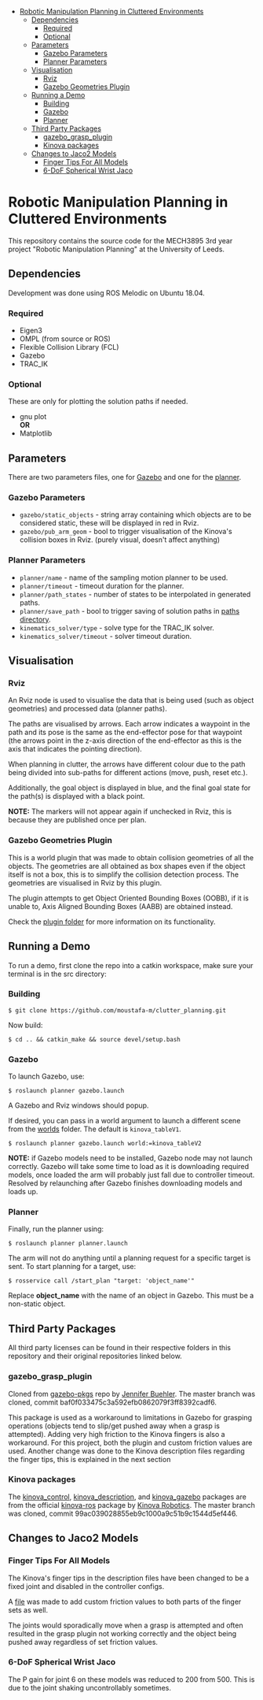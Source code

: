 - [Robotic Manipulation Planning in Cluttered Environments](#robotic-manipulation-planning-in-cluttered-environments)
  - [Dependencies](#dependencies)
    - [Required](#required)
    - [Optional](#optional)
  - [Parameters](#parameters)
    - [Gazebo Parameters](#gazebo-parameters)
    - [Planner Parameters](#planner-parameters)
  - [Visualisation](#visualisation)
    - [Rviz](#rviz)
    - [Gazebo Geometries Plugin](#gazebo-geometries-plugin)
  - [Running a Demo](#running-a-demo)
    - [Building](#building)
    - [Gazebo](#gazebo)
    - [Planner](#planner)
  - [Third Party Packages](#third-party-packages)
    - [gazebo_grasp_plugin](#gazebo_grasp_plugin)
    - [Kinova packages](#kinova-packages)
  - [Changes to Jaco2 Models](#changes-to-jaco2-models)
    - [Finger Tips For All Models](#finger-tips-for-all-models)
    - [6-DoF Spherical Wrist Jaco](#6-dof-spherical-wrist-jaco)

# Robotic Manipulation Planning in Cluttered Environments
This repository contains the source code for the MECH3895 3rd year project "Robotic Manipulation Planning" at the University of Leeds.  

## Dependencies
Development was done using ROS Melodic on Ubuntu 18.04.

### Required
- Eigen3
- OMPL (from source or ROS)
- Flexible Collision Library (FCL)
- Gazebo
- TRAC_IK

### Optional
These are only for plotting the solution paths if needed.

- gnu plot  
**OR**
- Matplotlib

## Parameters
There are two parameters files, one for [Gazebo](kinova_gazebo/params/gazebo_params.yaml) and one for the [planner](planner/params/params.yaml).

### Gazebo Parameters
- ```gazebo/static_objects``` - string array containing which objects are to be considered static, these will be displayed in red in Rviz.
- ```gazebo/pub_arm_geom``` - bool to trigger visualisation of the Kinova's collision boxes in Rviz. (purely visual, doesn't affect anything)

### Planner Parameters
- ```planner/name``` - name of the sampling motion planner to be used.
- ```planner/timeout``` - timeout duration for the planner.
- ```planner/path_states``` - number of states to be interpolated in generated paths.
- ```planner/save_path``` - bool to trigger saving of solution paths in [paths directory](planner/paths).
- ```kinematics_solver/type``` - solve type for the TRAC_IK solver.
- ```kinematics_solver/timeout``` - solver timeout duration.

## Visualisation
### Rviz
An Rviz node is used to visualise the data that is being used (such as object geometries) and processed data (planner paths).

The paths are visualised by arrows. Each arrow indicates a waypoint in the path and its pose is the same as the end-effector pose for that waypoint (the arrows point in the z-axis direction of the end-effector as this is the axis that indicates the pointing direction).

When planning in clutter, the arrows have different colour due to the path being divided into sub-paths for different actions (move, push, reset etc.).

Additionally, the goal object is displayed in blue, and the final goal state for the path(s) is displayed with a black point.

**NOTE:** The markers will not appear again if unchecked in Rviz, this is because they are published once per plan.

### Gazebo Geometries Plugin
This is a world plugin that was made to obtain collision geometries of all the objects. The geometries are all obtained as box shapes even if the object itself is not a box, this is to simplify the collision detection process. The geometries are visualised in Rviz by this plugin.

The plugin attempts to get Object Oriented Bounding Boxes (OOBB), if it is unable to, Axis Aligned Bounding Boxes (AABB) are obtained instead.

Check the [plugin folder](gazebo_geometries_plugin/) for more information on its functionality.

## Running a Demo
To run a demo, first clone the repo into a catkin workspace, make sure your terminal is in the src directory:

### Building
```
$ git clone https://github.com/moustafa-m/clutter_planning.git
```

Now build:

```
$ cd .. && catkin_make && source devel/setup.bash
```

### Gazebo
To launch Gazebo, use:

```
$ roslaunch planner gazebo.launch
```

A Gazebo and Rviz windows should popup.

If desired, you can pass in a world argument to launch a different scene from the [worlds](kinova_gazebo/worlds) folder. The default is ```kinova_tableV1```.
```
$ roslaunch planner gazebo.launch world:=kinova_tableV2
```

**NOTE:** if Gazebo models need to be installed, Gazebo node may not launch correctly. Gazebo will take some time to load as it is downloading required models, once loaded the arm will probably just fall due to controller timeout. Resolved by relaunching after Gazebo finishes downloading models and loads up.  

### Planner
Finally, run the planner using:

```
$ roslaunch planner planner.launch
```

The arm will not do anything until a planning request for a specific target is sent. To start planning for a target, use:

```
$ rosservice call /start_plan "target: 'object_name'" 
```

Replace **object_name** with the name of an object in Gazebo. This must be a non-static object.

## Third Party Packages
All third party licenses can be found in their respective folders in this repository and their original repositories linked below.

### gazebo_grasp_plugin
Cloned from [gazebo-pkgs](https://github.com/JenniferBuehler/gazebo-pkgs) repo by [Jennifer Buehler](https://github.com/JenniferBuehler). The master branch was cloned, commit baf0f033475c3a592efb0862079f3ff8392cadf6.  

This package is used as a workaround to limitations in Gazebo for grasping operations (objects tend to slip/get pushed away when a grasp is attempted). Adding very high friction to the Kinova fingers is also a workaround. For this project, both the plugin and custom friction values are used. Another change was done to the Kinova description files regarding the finger tips, this is explained in the next section

### Kinova packages
The [kinova_control](kinova_control/), [kinova_description](kinova_description/), and [kinova_gazebo](kinova_gazebo) packages are from the official [kinova-ros](https://github.com/Kinovarobotics/kinova-ros/tree/master) package by [Kinova Robotics](https://github.com/Kinovarobotics). The master branch was cloned, commit 99ac039028855eb9c1000a9c51b9c1544d5ef446.

## Changes to Jaco2 Models
### Finger Tips For All Models
The Kinova's finger tips in the description files have been changed to be a fixed joint and disabled in the controller configs.

A [file](kinova_description/urdf/kinova_finger_friction.xacro) was made to add custom friction values to both parts of the finger sets as well.

The joints would sporadically move when a grasp is attempted and often resulted in the grasp plugin not working correctly and the object being pushed away regardless of set friction values.

### 6-DoF Spherical Wrist Jaco
The P gain for joint 6 on these models was reduced to 200 from 500. This is due to the joint shaking uncontrollably sometimes.
